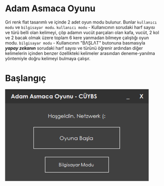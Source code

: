 # Adam Asmaca Oyunu

Gri renk flat tasarımlı ve içinde 2 adet oyun modu bulunur. Bunlar `kullanıcı modu` ve `bilgisayar modu`.
`kullanıcı modu` - Kullanıcının sorudaki harf sayısı ve türü belli olan kelimeyi, çöp adamın vucüt parçaları olan kafa, vucüt, 2 kol ve 2 bacak olmak üzere
toplam 6 kere yanmadan bilmeye çalıştığı oyun modu.
`bilgisayar modu` - Kullanıcının "BΛŞLΛT" butonuna basmasıyla <strong><em>yapay zekanın</em></strong> sorudaki harf sayısı ve türünü öğrenir
ardından diğer kelimelerin içinden benzer özellikteki kelimeler arasından deneme-yanılma yöntemiyle doğru kelimeyi bulmaya çalışır.

# Başlangıç

![Desktop](/screenshots/welcome.png?raw=true)